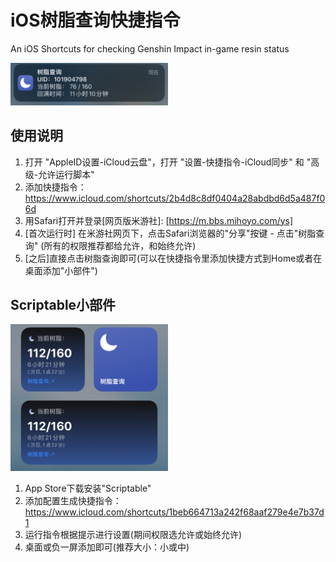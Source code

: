 # iOS树脂查询快捷指令

An iOS Shortcuts for checking Genshin Impact in-game resin status

<img src="./img/3.png" width=50% height=50%>


## 使用说明

1) 打开 "AppleID设置-iCloud云盘"，打开 "设置-快捷指令-iCloud同步" 和 "高级-允许运行脚本"
2) 添加快捷指令：https://www.icloud.com/shortcuts/2b4d8c8df0404a28abdbd6d5a487f06d
3) 用Safari打开并登录[网页版米游社]: [https://m.bbs.mihoyo.com/ys]
4) [首次运行时] 在米游社网页下，点击Safari浏览器的"分享"按键 - 点击"树脂查询" (所有的权限推荐都给允许，和始终允许)
5) [之后]直接点击树脂查询即可(可以在快捷指令里添加快捷方式到Home或者在桌面添加"小部件")


## Scriptable小部件
<img src="./img/2.PNG" width=50% height=50%>

1) App Store下载安装"Scriptable"
2) 添加配置生成快捷指令：https://www.icloud.com/shortcuts/1beb664713a242f68aaf279e4e7b37d1
3) 运行指令根据提示进行设置(期间权限选允许或始终允许)
4) 桌面或负一屏添加即可(推荐大小：小或中)
